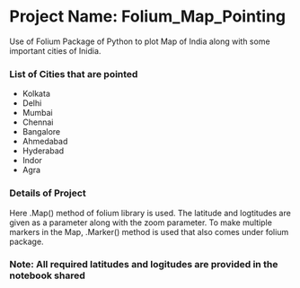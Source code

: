 # Project Name: Folium_Map_Pointing
Use of Folium Package of Python to plot Map of India along with some important cities of Inidia.

### List of Cities that are pointed
* Kolkata
* Delhi
* Mumbai
* Chennai
* Bangalore
* Ahmedabad
* Hyderabad
* Indor
* Agra

### Details of Project
Here .Map() method of folium library is used. The latitude and logtitudes are given as a parameter along with the zoom parameter. To make multiple markers in the Map, .Marker() method is used that also comes under folium package. 

### **Note:** All required latitudes and logitudes are provided in the notebook shared
